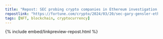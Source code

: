 ```yaml
---
title: "Repost: SEC probing crypto companies in Ethereum investigation as hopes for ETF dim | Fortune Crypto"
repostlink: "https://fortune.com/crypto/2024/03/20/sec-gary-gensler-ethereum-security-commodity-crypto-foundation/"
tags: [NFT, blockchain, cryptocurrency]
---
```


{% include embed/linkpreview-repost.html %}
